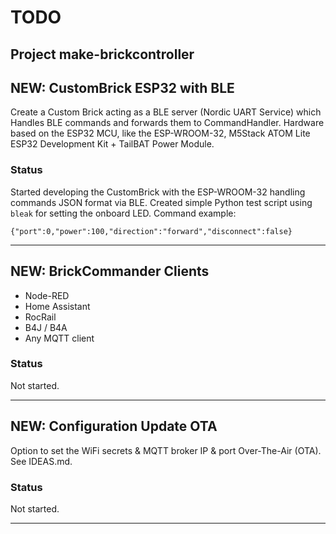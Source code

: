 # TODO

## Project make-brickcontroller

## NEW: CustomBrick ESP32 with BLE
Create a Custom Brick acting as a BLE server (Nordic UART Service) which Handles BLE commands and forwards them to CommandHandler.
Hardware based on the ESP32 MCU, like the ESP-WROOM-32, M5Stack ATOM Lite ESP32 Development Kit + TailBAT Power Module.
### Status
Started developing the CustomBrick with the ESP-WROOM-32 handling commands JSON format via BLE.
Created simple Python test script using `bleak` for setting the onboard LED.
Command example:
```
{"port":0,"power":100,"direction":"forward","disconnect":false}
```
---

## NEW: BrickCommander Clients
- Node-RED
- Home Assistant
- RocRail
- B4J / B4A
- Any MQTT client
### Status
Not started.

---

## NEW: Configuration Update OTA
Option to set the WiFi secrets & MQTT broker IP & port Over-The-Air (OTA).
See IDEAS.md.
### Status
Not started.

---
